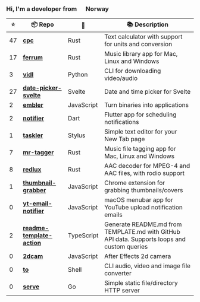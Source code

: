 ### Hi, I'm a developer from <img src="https://image.flaticon.com/icons/svg/197/197579.svg" width="16" /> Norway

<!--<p>
  <img alt="Vue" src="https://img.shields.io/badge/-Vue-63B587?style=flat-square&logo=vue.js&logoColor=white" />
  <img alt="HTML" src="https://img.shields.io/badge/-HTML-E34F26?style=flat-square&logo=html5&logoColor=white" />
  <img alt="Pug" src="https://img.shields.io/badge/-Pug-9F6758?style=flat-square&logo=html5&logoColor=white" />
  <img alt="CSS" src="https://img.shields.io/badge/-CSS3-448AC0?style=flat-square&logo=css3&logoColor=white" />
  <img alt="Sass" src="https://img.shields.io/badge/-Sass-CC6699?style=flat-square&logo=sass&logoColor=white" />
  <img alt="javaScript" src="https://img.shields.io/badge/-JavaScript-DABD4D?style=flat-square&logo=html5&logoColor=white" />
  <img alt="Netlify" src="https://img.shields.io/badge/-Netlify-5EA7BA?style=flat-square&logo=netlify&logoColor=white" />
  <img alt="Node.js" src="https://img.shields.io/badge/-Nodejs-43853d?style=flat-square&logo=Node.js&logoColor=white" />
  <img alt="Python" src="https://img.shields.io/badge/-Python-4F7CAA?style=flat-square&logo=python&logoColor=white" />
  <img alt="Rust" src="https://img.shields.io/badge/-Rust-000000?style=flat-square&logo=rust&logoColor=white" />
  <img alt="Docker" src="https://img.shields.io/badge/-Docker-46a2f1?style=flat-square&logo=docker&logoColor=white" />
  <img alt="MongoDB" src="https://img.shields.io/badge/-MongoDB-13aa52?style=flat-square&logo=mongodb&logoColor=white" />
  <img alt="Flutter" src="https://img.shields.io/badge/-Flutter-3E89F5?style=flat-square&logo=flutter&logoColor=white" />
  <img alt="git" src="https://img.shields.io/badge/-Git-F05032?style=flat-square&logo=git&logoColor=white" />
  <img alt="VSCode" src="https://img.shields.io/badge/-VSCode-3277B4?style=flat-square&logo=visual-studio-code&logoColor=white" />
  <img alt="Brave browser" src="https://img.shields.io/badge/-Brave_Browser-FB542B?style=flat-square&logo=brave&logoColor=white" />
  <img alt="User since 2015-03-04" src="https://img.shields.io/badge/Joined-2015--03--04-2eb872?style=flat-square&logo=github&logoColor=white&labelColor=2f3438" />
  <img src="https://gpvc.arturio.dev/probablykasper" />
</p>-->


| ⭐️ | 📦 Repo       | 🧰 | 📚 Description |
| -- | ------------ | -- | -------------- |
| 47 | <b>[cpc](https://github.com/probablykasper/cpc)</b> | Rust | Text calculator with support for units and conversion |
| 17 | <b>[ferrum](https://github.com/probablykasper/ferrum)</b> | Rust | Music library app for Mac, Linux and Windows |
| 3 | <b>[vidl](https://github.com/probablykasper/vidl)</b> | Python | CLI for downloading video/audio |
| 27 | <b>[date-picker-svelte](https://github.com/probablykasper/date-picker-svelte)</b> | Svelte | Date and time picker for Svelte |
| 2 | <b>[embler](https://github.com/probablykasper/embler)</b> | JavaScript | Turn binaries into applications |
| 2 | <b>[notifier](https://github.com/probablykasper/notifier)</b> | Dart | Flutter app for scheduling notifications |
| 1 | <b>[taskler](https://github.com/probablykasper/taskler)</b> | Stylus | Simple text editor for your New Tab page |
| 7 | <b>[mr-tagger](https://github.com/probablykasper/mr-tagger)</b> | Rust | Music file tagging app for Mac, Linux and Windows |
| 8 | <b>[redlux](https://github.com/probablykasper/redlux)</b> | Rust | AAC decoder for MPEG-4 and AAC files, with rodio support |
| 1 | <b>[thumbnail-grabber](https://github.com/probablykasper/thumbnail-grabber)</b> | JavaScript | Chrome extension for grabbing thumbnails/covers |
| 0 | <b>[yt-email-notifier](https://github.com/probablykasper/yt-email-notifier)</b> | JavaScript | macOS menubar app for YouTube upload notification emails |
| 2 | <b>[readme-template-action](https://github.com/probablykasper/readme-template-action)</b> | TypeScript | Generate README.md from TEMPLATE.md with GitHub API data. Supports loops and custom queries |
| 0 | <b>[2dcam](https://github.com/probablykasper/2dcam)</b> | JavaScript | After Effects 2d camera |
| 0 | <b>[to](https://github.com/probablykasper/to)</b> | Shell | CLI audio, video and image file converter |
| 0 | <b>[serve](https://github.com/probablykasper/serve)</b> | Go | Simple static file/directory HTTP server |
